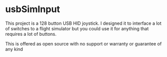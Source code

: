 # usbSimInput

This project is a 128 button USB HID joystick. I designed it to interface a lot of switches to a flight simulator
but you could use it for anything that requires a lot of buttons.

This is offered as open source with no support or warranty or guarantee of any kind
